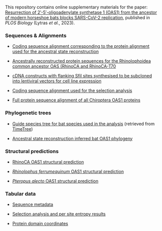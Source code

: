 This repository contains online supplementary materials for the paper: 
[Resurrection of 2′-5′-oligoadenylate synthetase 1 (OAS1) from the ancestor of modern horseshoe bats blocks SARS-CoV-2 replication](https://journals.plos.org/plosbiology/article?id=10.1371/journal.pbio.3002398), 
published in *PLOS Biology* (Lytras *et al.*, 2023).


### Sequences & Alignments

- [Coding sequence alignment corresponding to the protein alignment used for the ancestral
state reconstruction](sequences_alignments/al_bat_OAS1_cds_ASR.fas)

- [Ancestrally reconstructed protein sequences for the Rhinolophoidea common ancestor OAS 
(RhinoCA and RhinoCA-T70](sequences_alignments/RhinoCA_RhinoCAT70_aa.fas)

- [cDNA constructs with flanking SfiI sites synthesised to be subcloned into lentiviral vectors
for cell line expression](sequences_alignments/cDNA_constructs.fas)

- [Coding sequence alignment used for the selection analysis](sequences_alignments/al_bat_OAS1_cds_selection.fas)

- [Full protein sequence alignment of all Chiroptera OAS1 proteins](sequences_alignments/al_OAS1_bat_fn_cur1.fas)


### Phylogenetic trees

- [Guide species tree for bat species used in the analysis](phylogenies/bat_species_tree.nwk) (retrieved from [TimeTree](http://timetree.org/))

- [Ancestral state reconstruction inferred bat OAS1 phylogeny](phylogenies/bat_OAS1_ASR_tree.nwk)



### Structural predictions

- [RhinoCA OAS1 structural prediction](structures/RhinoCA_OAS1_prediction.pdb)

- [*Rhinolophus ferrumequinum* OAS1 structural prediction](structures/R-ferrumequinum_OAS1_prediction.pdb)

- [*Pteropus alecto* OAS1 structural prediction](structures/P-alecto_OAS1_prediction.pdb)


### Tabular data

- [Sequence metadata](tabular/metadata.csv)

- [Selection analysis and per site entropy results](tabular/Table_S1.csv)

- [Protein domain coordinates](tabular/protein_domain_coordinates.csv)